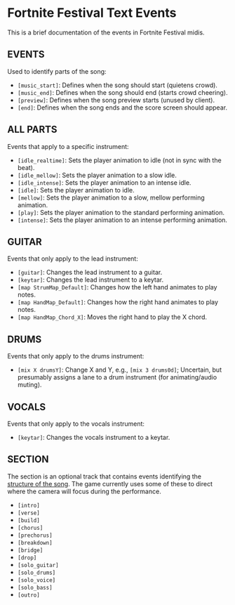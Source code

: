 # Fortnite Festival Text Events

This is a brief documentation of the events in Fortnite Festival midis.

## EVENTS

Used to identify parts of the song:

- `[music_start]`: Defines when the song should start (quietens crowd).
- `[music_end]`: Defines when the song should end (starts crowd cheering).
- `[preview]`: Defines when the song preview starts (unused by client).
- `[end]`: Defines when the song ends and the score screen should appear.

## ALL PARTS

Events that apply to a specific instrument:

- `[idle_realtime]`: Sets the player animation to idle (not in sync with the beat).
- `[idle_mellow]`: Sets the player animation to a slow idle.
- `[idle_intense]`: Sets the player animation to an intense idle.
- `[idle]`: Sets the player animation to idle.
- `[mellow]`: Sets the player animation to a slow, mellow performing animation.
- `[play]`: Sets the player animation to the standard performing animation.
- `[intense]`: Sets the player animation to an intense performing animation.

## GUITAR

Events that only apply to the lead instrument:

- `[guitar]`: Changes the lead instrument to a guitar.
- `[keytar]`: Changes the lead instrument to a keytar.
- `[map StrumMap_Default]`: Changes how the left hand animates to play notes.
- `[map HandMap_Default]`: Changes how the right hand animates to play notes.
- `[map HandMap_Chord_X]`: Moves the right hand to play the X chord.

## DRUMS

Events that only apply to the drums instrument:

- `[mix X drumsY]`: Change X and Y, e.g., `[mix 3 drums0d]`; Uncertain, but presumably assigns a lane to a drum instrument (for animating/audio muting).

## VOCALS

Events that only apply to the vocals instrument:

- `[keytar]`: Changes the vocals instrument to a keytar.

## SECTION

The section is an optional track that contains events identifying the [structure of the song](https://www.masterclass.com/articles/songwriting-101-learn-common-song-structures).
The game currently uses some of these to direct where the camera will focus during the performance.

- `[intro]`
- `[verse]`
- `[build]`
- `[chorus]`
- `[prechorus]`
- `[breakdown]`
- `[bridge]`
- `[drop]`
- `[solo_guitar]`
- `[solo_drums]`
- `[solo_voice]`
- `[solo_bass]`
- `[outro]`
